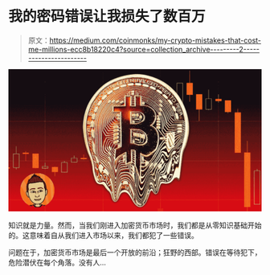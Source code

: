 # 我的密码错误让我损失了数百万

> 原文：<https://medium.com/coinmonks/my-crypto-mistakes-that-cost-me-millions-ecc8b18220c4?source=collection_archive---------2----------------------->

![](img/a81b171bab9cc1af3aaef887261303d1.png)

知识就是力量。然而，当我们刚进入加密货币市场时，我们都是从零知识基础开始的。这意味着自从我们进入市场以来，我们都犯了一些错误。

问题在于，加密货币市场是最后一个开放的前沿；狂野的西部。错误在等待犯下，危险潜伏在每个角落。没有人…